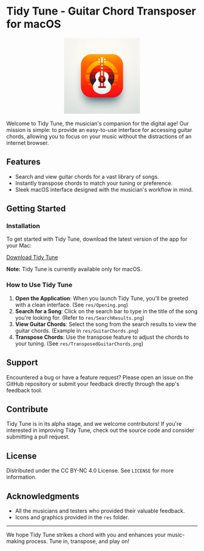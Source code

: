 # Tidy Tune - Guitar Chord Transposer for macOS

<p align="center">
  <img src="res/AppIcon.png" alt="Tidy Tune Icon" width="200"/>
</p>

Welcome to Tidy Tune, the musician's companion for the digital age! Our mission is simple: to provide an easy-to-use interface for accessing guitar chords, allowing you to focus on your music without the distractions of an internet browser.

## Features
- Search and view guitar chords for a vast library of songs.
- Instantly transpose chords to match your tuning or preference.
- Sleek macOS interface designed with the musician's workflow in mind.

## Getting Started

### Installation
To get started with Tidy Tune, download the latest version of the app for your Mac:

[Download Tidy Tune](https://drive.google.com/drive/folders/1uQ_HbvJTNOydNIysAF9sSQ7REFXSr_-8?usp=share_link)

**Note:** Tidy Tune is currently available only for macOS.

### How to Use Tidy Tune

1. **Open the Application**: When you launch Tidy Tune, you'll be greeted with a clean interface. (See `res/Opening.png`)
2. **Search for a Song**: Click on the search bar to type in the title of the song you're looking for. (Refer to `res/SearchResults.png`)
3. **View Guitar Chords**: Select the song from the search results to view the guitar chords. (Example in `res/GuitarChords.png`)
4. **Transpose Chords**: Use the transpose feature to adjust the chords to your tuning. (See `res/TransposedGuitarChords.png`)

## Support

Encountered a bug or have a feature request? Please open an issue on the GitHub repository or submit your feedback directly through the app's feedback tool.

## Contribute

Tidy Tune is in its alpha stage, and we welcome contributors! If you're interested in improving Tidy Tune, check out the source code and consider submitting a pull request.

## License

Distributed under the CC BY-NC 4.0 License. See `LICENSE` for more information.

## Acknowledgments

- All the musicians and testers who provided their valuable feedback.
- Icons and graphics provided in the `res` folder.

---

We hope Tidy Tune strikes a chord with you and enhances your music-making process. Tune in, transpose, and play on!

